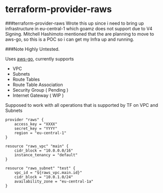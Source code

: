 # terraform-provider-raws
###terraform-provider-raws
Wrote this up since i need to bring up infrastructure in eu-central-1 which goamz does not support due to V4 Signing. Mitchell Hashimoto mentioned that the are planning to move to aws-go, so this is a POC so i can get my Infra up and running.

###Note
Highly Untested.
 
Uses [aws-go], currently supports 
* VPC
* Subnets
* Route Tables
* Route Table Association
* Security Group ( Pending )
* Internet Gateway ( WIP )

Supposed to work with all operations that is supported by TF on VPC and Subnets
```
provider "raws" {
    access_key = "XXXX"
    secret_key = "YYYY"
    region = "eu-central-1"
}

resource "raws_vpc" "main" {
    cidr_block = "10.0.0.0/16"
    instance_tenancy = "default"
}

resource "raws_subnet" "test" {
    vpc_id = "${raws_vpc.main.id}"
    cidr_block = "10.0.1.0/24"
    availability_zone = "eu-central-1a"
}
```
[aws-go]: https://github.com/stripe/aws-go

